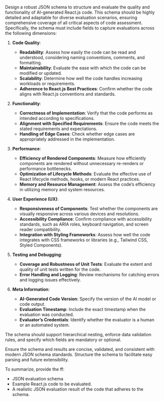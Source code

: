 Design a robust JSON schema to structure and evaluate the quality and functionality of AI-generated React.js code. This schema should be highly detailed and adaptable for diverse evaluation scenarios, ensuring comprehensive coverage of all critical aspects of code assessment. Specifically, the schema must include fields to capture evaluations across the following dimensions:

1. **Code Quality**:

   - **Readability**: Assess how easily the code can be read and understood, considering naming conventions, comments, and formatting.
   - **Maintainability**: Evaluate the ease with which the code can be modified or updated.
   - **Scalability**: Determine how well the code handles increasing workloads or requirements.
   - **Adherence to React.js Best Practices**: Confirm whether the code aligns with React.js conventions and standards.

2. **Functionality**:

   - **Correctness of Implementation**: Verify that the code performs as intended according to specifications.
   - **Alignment with Specified Requirements**: Ensure the code meets the stated requirements and expectations.
   - **Handling of Edge Cases**: Check whether edge cases are appropriately addressed in the implementation.

3. **Performance**:

   - **Efficiency of Rendered Components**: Measure how efficiently components are rendered without unnecessary re-renders or performance bottlenecks.
   - **Optimization of Lifecycle Methods**: Evaluate the effective use of React lifecycle methods, hooks, or modern React practices.
   - **Memory and Resource Management**: Assess the code’s efficiency in utilizing memory and system resources.

4. **User Experience (UX)**:

   - **Responsiveness of Components**: Test whether the components are visually responsive across various devices and resolutions.
   - **Accessibility Compliance**: Confirm compliance with accessibility standards, such as ARIA roles, keyboard navigation, and screen reader compatibility.
   - **Integration with Styling Frameworks**: Assess how well the code integrates with CSS frameworks or libraries (e.g., Tailwind CSS, Styled Components).

5. **Testing and Debugging**:

   - **Coverage and Robustness of Unit Tests**: Evaluate the extent and quality of unit tests written for the code.
   - **Error Handling and Logging**: Review mechanisms for catching errors and logging issues effectively.

6. **Meta Information**:
   - **AI-Generated Code Version**: Specify the version of the AI model or code output.
   - **Evaluation Timestamp**: Include the exact timestamp when the evaluation was conducted.
   - **Evaluator’s Credentials**: Identify whether the evaluator is a human or an automated system.

The schema should support hierarchical nesting, enforce data validation rules, and specify which fields are mandatory or optional.

Ensure the schema and results are concise, validated, and consistent with modern JSON schema standards. Structure the schema to facilitate easy parsing and future extensibility.

To summarize, provide the ff:

- JSON evaluation schema
- Example React.js code to be evaluated.
- A realistic JSON evaluation result of the code that adheres to the schema.
